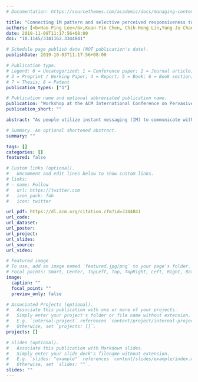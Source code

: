 ```yaml
---
# Documentation: https://sourcethemes.com/academic/docs/managing-content/

title: "Connecting IM pattern and selective perceived responsiveness to relationship: a cluster-based approach"
authors: [<b>Hao-Ping Lee</b>,Kuan-Yin Chen, Chih-Heng Lin,Yung-Ju Chang]
date: 2019-11-09T11:17:56+08:00
doi: "10.1145/3341162.3344841"

# Schedule page publish date (NOT publication's date).
publishDate: 2019-10-03T11:17:56+08:00

# Publication type.
# Legend: 0 = Uncategorized; 1 = Conference paper; 2 = Journal article;
# 3 = Preprint / Working Paper; 4 = Report; 5 = Book; 6 = Book section;
# 7 = Thesis; 8 = Patent
publication_types: ["1"]

# Publication name and optional abbreviated publication name.
publication: "Workshop at the ACM International Conference on Pervasive and Ubiquitous Computing (<b>UbiComp '19 EA</b>)"
publication_short: ""

abstract: "As people utilize instant messaging (IM) to communicate with people of various relationships, they pay different amounts of attention to and have different communication practices with them of different relationships. However, we haven't seen a close investigation of how users' IM communication patterns relate to different groups of IM contacts. We collected IM logs of 547 sender-recipient pairs from 33 smartphone users over the course of 4 weeks, and used k-mean clustering to identify 6 clusters of these users' IM communication patterns. We illustrate the characteristics of the IM patterns of these distinct clusters as well as how the patterns relate to the relationship between the senders and the recipients within these clusters respectively."

# Summary. An optional shortened abstract.
summary: ""

tags: []
categories: []
featured: false

# Custom links (optional).
#   Uncomment and edit lines below to show custom links.
# links:
# - name: Follow
#   url: https://twitter.com
#   icon_pack: fab
#   icon: twitter

url_pdf: https://dl.acm.org/citation.cfm?id=3344841
url_code:
url_dataset:
url_poster:
url_project:
url_slides:
url_source:
url_video:

# Featured image
# To use, add an image named `featured.jpg/png` to your page's folder.
# Focal points: Smart, Center, TopLeft, Top, TopRight, Left, Right, BottomLeft, Bottom, BottomRight.
image:
  caption: ""
  focal_point: ""
  preview_only: false

# Associated Projects (optional).
#   Associate this publication with one or more of your projects.
#   Simply enter your project's folder or file name without extension.
#   E.g. `internal-project` references `content/project/internal-project/index.md`.
#   Otherwise, set `projects: []`.
projects: []

# Slides (optional).
#   Associate this publication with Markdown slides.
#   Simply enter your slide deck's filename without extension.
#   E.g. `slides: "example"` references `content/slides/example/index.md`.
#   Otherwise, set `slides: ""`.
slides: ""
---
```

